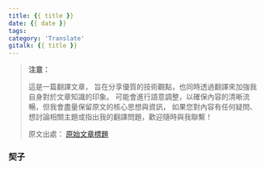 ```yaml
---
title: {{ title }}
date: {{ date }}
tags:
category: 'Translate'
gitalk: {{ title }}
---
```


> **注意：**
>
> 這是一篇翻譯文章，
> 旨在分享優質的技術觀點，也同時透過翻譯來加強我自身對於文章知識的印象。
> 可能會進行語意調整，以確保內容的清晰流暢，但我會盡量保留原文的核心思想與資訊，
> 如果您對內容有任何疑問、想討論相關主題或指出我的翻譯問題，歡迎隨時與我聯繫！
>
> 原文出處：
> [原始文章標題](原文連結)


### 契子